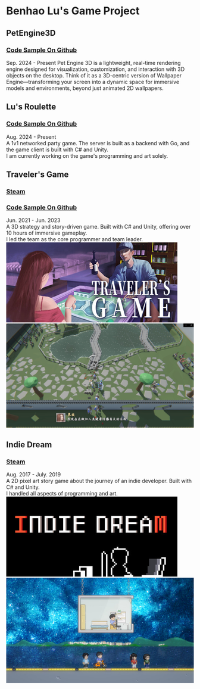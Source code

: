 # Benhao Lu's Game Project

## PetEngine3D
### [Code Sample On Github](https://github.com/lbh930/3d_pet_engine) 
Sep. 2024 - Present
Pet Engine 3D is a lightweight, real-time rendering engine designed for visualization, customization, and interaction with 3D objects on the desktop. 
Think of it as a 3D-centric version of Wallpaper Engine—transforming your screen into a dynamic space for immersive models and environments, beyond just animated 2D wallpapers.

## Lu's Roulette 
### [Code Sample On Github](https://github.com/lbh930/LuRoulette) 
Aug. 2024 - Present  
A 1v1 networked party game. The server is built as a backend with Go, and the game client is built with C# and Unity.  
I am currently working on the game's programming and art solely.

## Traveler's Game 
### [Steam](https://store.steampowered.com/app/2058850/) 
### [Code Sample On Github]() 
Jun. 2021 - Jun. 2023  
A 3D strategy and story-driven game. Built with C# and Unity, offering over 10 hours of immersive gameplay.   
I led the team as the core programmer and team leader.  
![Banner](https://github.com/lbh930/Portfolio/blob/main/tg_header.jpg)
![Screenshot](https://github.com/lbh930/Portfolio/blob/main/traveler's%20game%20screenshot.jpg)

## Indie Dream 
### [Steam](https://store.steampowered.com/app/612060/) 
Aug. 2017 - July. 2019  
A 2D pixel art story game about the journey of an indie developer. Built with C# and Unity.  
I handled all aspects of programming and art.  
![Banner](https://github.com/lbh930/Portfolio/blob/main/id_header.jpg)
![Screenshot](https://github.com/lbh930/Portfolio/blob/main/id_screenshot.jpg)

